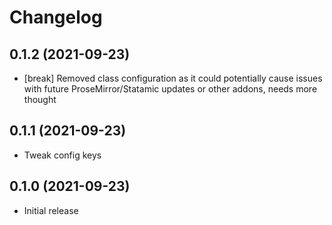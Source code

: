 # Changelog

## 0.1.2 (2021-09-23)

- [break] Removed class configuration as it could potentially cause issues with future ProseMirror/Statamic updates or other addons, needs more thought

## 0.1.1 (2021-09-23)

- Tweak config keys

## 0.1.0 (2021-09-23)

- Initial release
